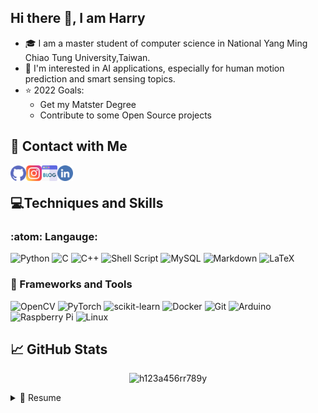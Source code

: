 ## Hi there 👋, I am Harry
- 🎓 I am a master student of computer science in National Yang Ming Chiao Tung University,Taiwan.
- 🤖 I'm interested in AI applications, especially for human motion prediction and smart sensing topics.
- ⭐ 2022 Goals:
  - Get my Matster Degree
  - Contribute to some Open Source projects

## 🤝 Contact with Me
<a href="https://github.com/h123a456rr789y"><img align="left" src="./images/github.png" alt="Harry | GitHub" width="25px"/></a>
<a href="https://www.instagram.com/harry_851025/"><img align="left" src="./images/instagram.png" alt="Harry | Instagram" width="25px"/></a>
<a href="https://h123a456rr789y.github.io/"><img align="left" src="./images/blog.png" alt="Harry | Blog" width="25px"/></a>
<a href="https://www.linkedin.com/in/li-yu-hong-52390815b/"><img align="left" src="./images/linkedin.png" alt="Harry | Linkedin" width="25px"/></a>
</br>
<!--
[![github](./images/github.png)](https://github.com/h123a456rr789y)
[![linkedin](./images/linkedin.png)](https://www.linkedin.com/in/li-yu-hong-52390815b/)
[![meta](./images/meta.png)](https://www.facebook.com/harry.hong.7)
[![blog](./images/blog.png)](https://h123a456rr789y.github.io/)
[![instagram](./images/instagram.png)](https://www.instagram.com/harry_851025/)
-->


## 💻Techniques and Skills
### :atom: Langauge:
![Python](https://img.shields.io/badge/python-3670A0?style=for-the-badge&logo=python&logoColor=ffdd54)
![C](https://img.shields.io/badge/c-%2300599C.svg?style=for-the-badge&logo=c&logoColor=white)
![C++](https://img.shields.io/badge/c++-%2300599C.svg?style=for-the-badge&logo=c%2B%2B&logoColor=white)
![Shell Script](https://img.shields.io/badge/shell_script-%23121011.svg?style=for-the-badge&logo=gnu-bash&logoColor=white)
![MySQL](https://img.shields.io/badge/mysql-%2300f.svg?style=for-the-badge&logo=mysql&logoColor=white)
![Markdown](https://img.shields.io/badge/markdown-%23000000.svg?style=for-the-badge&logo=markdown&logoColor=white)
![LaTeX](https://img.shields.io/badge/latex-%23008080.svg?style=for-the-badge&logo=latex&logoColor=white)

### 🧰 Frameworks and Tools
![OpenCV](https://img.shields.io/badge/opencv-%23white.svg?style=for-the-badge&logo=opencv&logoColor=white)
![PyTorch](https://img.shields.io/badge/PyTorch-%23EE4C2C.svg?style=for-the-badge&logo=PyTorch&logoColor=white)
![scikit-learn](https://img.shields.io/badge/scikit--learn-%23F7931E.svg?style=for-the-badge&logo=scikit-learn&logoColor=white)
![Docker](https://img.shields.io/badge/docker-%230db7ed.svg?style=for-the-badge&logo=docker&logoColor=white)
![Git](https://img.shields.io/badge/git-%23F05033.svg?style=for-the-badge&logo=git&logoColor=white)
![Arduino](https://img.shields.io/badge/-Arduino-00979D?style=for-the-badge&logo=Arduino&logoColor=white)
![Raspberry Pi](https://img.shields.io/badge/-RaspberryPi-C51A4A?style=for-the-badge&logo=Raspberry-Pi)
![Linux](https://img.shields.io/badge/Linux-FCC624?style=for-the-badge&logo=linux&logoColor=black)

## 📈 GitHub Stats

<p align="center"> <img src="https://github-readme-stats.vercel.app/api?username=h123a456rr789y&show_icons=true&theme=solarized-light" alt="h123a456rr789y" />
<!--
![Harry's GitHub stats](https://github-readme-stats.vercel.app/api?username=h123a456rr789y&show_icons=true&theme=solarized-light)
![Top Langs](https://github-readme-stats.vercel.app/api/top-langs/
?username=h123a456rr789y&layout=compact&theme=solarized-light)
-->


<details>
  <summary>📃 Resume</summary>


## Education
- 💻  **M.S. Computer Science and Network Engineering**\
🎓 2020 - Present\
🥼High-Speed Communication & Computing (HSCC) Lab\
📍 **National Chiao Tung University** Hsinchu, Taiwan

- 💻  **B.S. Computer Science**\
🎓 2016 - 2020\
📍 **National Chiao Tung University** Hsinchu, Taiwan


## Experience
<!--<img align="right" src="https://img.shields.io/badge/C%2B%2B-00599C?style=for-the-badge&logo=c%2B%2B&logoColor=white" />
<img align="right" src="https://img.shields.io/badge/Python-14354C?style=for-the-badge&logo=python&logoColor=white" />
<img align="right" src="https://img.shields.io/badge/Qt-%23217346.svg?style=for-the-badge&logo=Qt&logoColor=white" />
<img align="right" src="https://img.shields.io/badge/shell_script-%23121011.svg?style=for-the-badge&logo=gnu-bash&logoColor=white" />
-->
- ⌨️ **Software Engineering Intern**\
📆  Jul. 2021 – Aug. 2021\
📍 **MediaTek Inc.** -  Hsinchu, Taiwan
<!--
<img align="right" src="https://img.shields.io/badge/c++-%2300599C.svg?style=for-the-badge&logo=c%2B%2B&logoColor=white" />
<img align="right" src="https://img.shields.io/badge/docker-%230db7ed.svg?style=for-the-badge&logo=docker&logoColor=white" />
-->
- ⌨️ **Software Engineering Intern**\
📆  Jul. 2019 – Aug. 2019\
📍 **ITRI** - Hsinchu, Taiwan


<!--
<img align="right" src="https://img.shields.io/badge/Python-14354C?style=for-the-badge&logo=python&logoColor=white" />
<img align="right" src="https://img.shields.io/badge/-Arduino-00979D?style=for-the-badge&logo=Arduino&logoColor=white" />
<img align="right" src="https://img.shields.io/badge/-RaspberryPi-C51A4A?style=for-the-badge&logo=Raspberry-Pi" />
-->
- 👨‍💻 **Teaching Assistant**\
📖 **Introduction to Embedded Systems Design and Implementation**\
📖 **IoT Devices and Platforms**

- 🇩🇪 **Exchange Programs**\
📖 **Visiting Scholar** - Informatic, TU Dortmund, Germany\
📖 **Undergraduate Exchange** - Business Informatic, Mannheim University, Germany\
📖 **Rotary Youth Exchange** -  Gymnasium, Esens,Germany

<!--
<img align="right" src="https://img.shields.io/badge/Python-14354C?style=for-the-badge&logo=python&logoColor=white" />
<img align="right" src="https://img.shields.io/badge/opencv-%23white.svg?style=for-the-badge&logo=opencv&logoColor=white" />
-->
## 🪦 **Selected Projects**
- 📂 **IMU Guided Human Motion Prediction and Tracking under Complete Occlusion**\
📆 Oct. 2021 – Present
- 📂 **UPDRS Level Detection with Human Pose Estimation and Analysis**\
📆 Dec. 2020 – Sep.2021
- 📂 **Sport Recognition, Pose Detection and Data Analysis**\
📆 Aug. 2020 – Dec. 2020
- 📂 **AI Volleyball Tracking, Object Detection ,and Machine Learning**\
📆 Mar. 2019 – Jan. 2020
</details>
